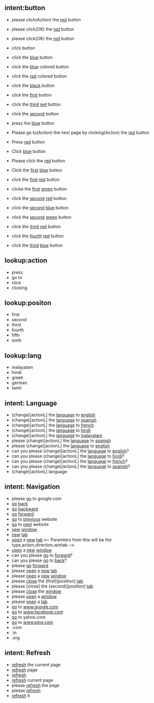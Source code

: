 

## intent:button
- please click(Action) the [red](color) button
- please click(OK) the [red](color) button
- please click(OK) the [red](color) button

- click button 
- click the [blue](color) button
- click the [blue](color) colored button
- click the [red](color) colored button
- click the [black](color) button 
- click the [first](position) button
- click the [third](position) [red](color) button
- click the [second](position) button
- press the [blue](color) button
- Please go to(Action) the next page by clicking(Action) the [red](color) button
- Press [red](color) button
- Click [blue](color) button
- Please click the [red](color) button
- Click the [first](position) [blue](color) button
- click the [first](position) [red](color) button
- clicke the [first](position) [green](color) button
- click the [second](position) [red](color) button
- click the [second](position) [blue](color) button
- click the [second](position) [green](color) button
- click the [third](position)  [red](color) button
- click the [fourth](position) [red](color) button
- click the [third](position) [blue](color) button

## lookup:action   <!-- lookup table list -->
- press
- go to
- click
- clicking

## lookup:positon   <!-- lookup table list -->
- first 
- second
- third
- fourth 
- fifth
- sixth

## lookup:lang
- malayalam
- hindi
- greek
- german
- tamil

## intent: Language
- (change)[actionL] the [language](lang1) to [english](lang)
- (change)[actionL] the [language](lang1) to [spanish](lang)
- (change)[actionL] the [language](lang1) to [french](lang)   <!-- Try to add synonyms -->
- (change)[actionL] the [language](lang1) to [hindi](lang)
- (change)[actionL] the [language](lang1) to [malayalam](lang)
- please (change)[actionL] the [language](lang1) to [spanish](lang)
- please (change)[actionL] the [language](lang1) to [english](lang)
- can you please (change)[actionL] the [language](lang1) to [english](lang)?
- can you please (change)[actionL] the [language](lang1) to [hindi](lang)?
- can you please (change)[actionL] the [language](lang1) to [french](lang)?
- can you please (change)[actionL] the [language](lang1) to [spanish](lang)?
- (change)[actionL] language  
<!-- Default Language is English -->


## intent: Navigation
- please [go](action) to google.com 
- [go](action) [back](direction) 
- [go](action) [backward](direction) 
- [go](action) [forward](direction)
- [go](action) to [previous](direction) website
- [go](action) to [next](direction) website
- [new](type) [window](type)
- [new](type) [tab](type)
- [open](action) a [new](type) [tab](wintab) <-- Paramters from this will be the type,action,direction,wintab -->
- [open](action) a [new](type) [window](wintab) <!-- Default Language is New tab -->
- can you please [go](action) to [forward](direction)?
- can you please [go](action) to [back](direction)?
- please [go](action) [forward](direction).
- please [open](action) a [new](type) [tab](wintab)
- please [open](action) a [new](type) [window](wintab)
- please [close](action) the (first)[position] [tab](wintab)
- please [close] the (second)[position] [tab](wintab)
- please [close](action) the [window](wintab)
- please [open](action) a [window](wintab) 
- please [open](action) a [tab](wintab)
- [go](action) to www.google.com
- [go](action) to www.facebook.com
- [go](action) to yahoo.com
- [go](action) to www.ping.com
- .com
- .in
- .org
## intent: Refresh
- [refresh](actionr) the current page
- [refresh](actionr) page
- [refresh](actionr)
- [refresh](actionr) current page
- please [refresh](actionr) the page
- please [refresh](actionr)
- [refresh](actionr) it
